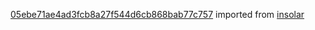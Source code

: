 [05ebe71ae4ad3fcb8a27f544d6cb868bab77c757](https://github.com/insolar/insolar/commit/05ebe71ae4ad3fcb8a27f544d6cb868bab77c757) imported from [insolar](https://github.com/insolar/insolar)

